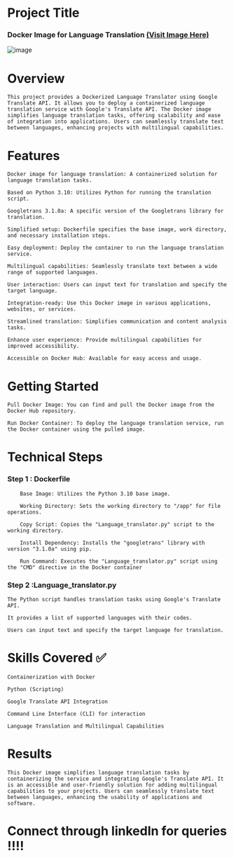 # Project Title

 ### Docker Image for Language Translation [(Visit Image Here)](https://hub.docker.com/repository/docker/praveendecode/language-ai/general)

 ![image](https://github.com/praveendecode/Docker-languge-ai/assets/95226524/236d7cd6-f741-4d34-b1e7-0723eb8ed041)



 
# Overview

    This project provides a Dockerized Language Translator using Google Translate API. It allows you to deploy a containerized language translation service with Google's Translate API. The Docker image simplifies language translation tasks, offering scalability and ease of integration into applications. Users can seamlessly translate text between languages, enhancing projects with multilingual capabilities.
    
# Features

    Docker image for language translation: A containerized solution for language translation tasks.
    
    Based on Python 3.10: Utilizes Python for running the translation script.
    
    Googletrans 3.1.0a: A specific version of the Googletrans library for translation.
    
    Simplified setup: Dockerfile specifies the base image, work directory, and necessary installation steps.
    
    Easy deployment: Deploy the container to run the language translation service.
    
    Multilingual capabilities: Seamlessly translate text between a wide range of supported languages.
    
    User interaction: Users can input text for translation and specify the target language.
    
    Integration-ready: Use this Docker image in various applications, websites, or services.
    
    Streamlined translation: Simplifies communication and content analysis tasks.
    
    Enhance user experience: Provide multilingual capabilities for improved accessibility.
    
    Accessible on Docker Hub: Available for easy access and usage.

# Getting Started

    Pull Docker Image: You can find and pull the Docker image from the Docker Hub repository.

    Run Docker Container: To deploy the language translation service, run the Docker container using the pulled image.

# Technical Steps

### Step 1 : Dockerfile

        Base Image: Utilizes the Python 3.10 base image.
        
        Working Directory: Sets the working directory to "/app" for file operations.
        
        Copy Script: Copies the "Language_translator.py" script to the working directory.
        
        Install Dependency: Installs the "googletrans" library with version "3.1.0a" using pip.
        
        Run Command: Executes the "Language_translator.py" script using the "CMD" directive in the Docker container

### Step 2 :Language_translator.py

    The Python script handles translation tasks using Google's Translate API.
    
    It provides a list of supported languages with their codes.
    
    Users can input text and specify the target language for translation.

# Skills Covered ✅

    Containerization with Docker
    
    Python (Scripting)
    
    Google Translate API Integration
    
    Command Line Interface (CLI) for interaction
    
    Language Translation and Multilingual Capabilities

# Results

    This Docker image simplifies language translation tasks by containerizing the service and integrating Google's Translate API. It is an accessible and user-friendly solution for adding multilingual capabilities to your projects. Users can seamlessly translate text between languages, enhancing the usability of applications and software.

# Connect through linkedIn for queries !!!!
